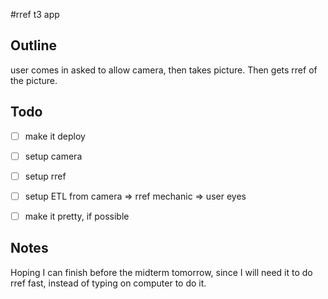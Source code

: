 #rref t3 app

## Outline
user comes in asked to allow camera, then takes picture.
Then gets rref of the picture.

## Todo

- [ ] make it deploy
- [ ] setup camera
- [ ] setup rref
- [ ] setup ETL from camera => rref mechanic => user eyes
- [ ] make it pretty, if possible


## Notes
Hoping I can finish before the midterm tomorrow, since I will need it to do rref fast, instead of typing on computer to do it.
